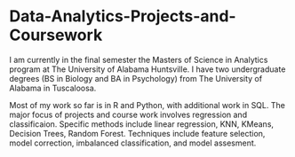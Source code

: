 # Data-Analytics-Projects-and-Coursework

I am currently in the final semester the Masters of Science in Analytics program at The University of Alabama Huntsville.
I have two undergraduate degrees (BS in Biology and BA in Psychology) from The University of Alabama in Tuscaloosa.

Most of my work so far is in R and Python, with additional work in SQL. The major focus of projects and course work
involves regression and classificaion. Specific methods include linear regression, KNN, KMeans, Decision Trees, 
Random Forest. Techniques include feature selection, model correction, imbalanced classification, and model assesment.
